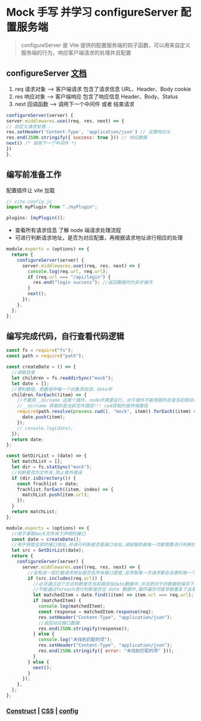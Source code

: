 # Mock 手写 并学习 configureServer 配置服务端

> configureServer 是 Vite 提供的配置服务端的钩子函数，可以用来自定义服务端的行为，响应客户端请求的处理并且配置

## configureServer [文档](https://cn.vitejs.dev/guide/api-plugin.html#configureserver)

1. req 请求对象 --> 客户端请求 包含了请求信息 URL、Header、Body cookie
2. res 响应对象 --> 客户端响应 包含了响应信息 Header、Body、Status
3. next 回调函数 --> 调用下一个中间件 或者 结束请求

```javascript
configureServer(server) {
server.middlewares.use((req, res, next) => {
// 自定义请求处理...
res.setHeader('Content-Type', 'application/json') // 设置响应头
res.end(JSON.stringify({ success: true })) // 响应数据
next() /* 调用下一个中间件 */
})
},
```

## 编写前准备工作

配置插件让 vite 加载

```javascript
// vite.config.js
import myPlugin from "./myPlugin";

plugins: [myPlugin()];
```

- 查看所有请求信息 了解 node 端请求处理流程
- 可进行判断请求地址，是否为对应配置，再根据请求地址进行相应的处理

```javascript
module.exports = (options) => {
  return {
    configureServer(server) {
      server.middlewares.use((req, res, next) => {
        console.log(req.url, req.url);
        if (req.url === "/api/login") {
          res.end("login success"); //返回数据均为异步操作
        }
        next();
      });
    },
  };
};
```

## 编写完成代码，自行查看代码逻辑

```javascript
const fs = require("fs");
const path = require("path");

const createDate = () => {
  //读取目录
  let children = fs.readdirSync("mock");
  let date = [];
  //便利数组，把数组中每一个对象添加进，date中
  children.forEach((item) => {
    //不要用__dirname 这是个插件，node环境里运行，对于插件不能用插件目录当初根目录的，cwd相比更加准确
    //__dirname 获取的是当前文件路径!!! cwd获取的是终端路径
    require(path.resolve(process.cwd(), "mock", item)).forEach((item) => {
      date.push(item);
    });
    // console.log(date);
  });
  return date;
};

const GetDirList = (date) => {
  let matchList = [];
  let dir = fs.statSync("mock");
  //判断是否为文件夹,防止意外错误
  if (dir.isDirectory()) {
    const frachlist = date;
    frachlist.forEach((item, index) => {
      matchList.push(item.url);
    });
  }
  return matchList;
};

module.exports = (options) => {
  //用于拿取mock文件夹下声明的接口
  const date = createDate();
  //用于获取全部的接口地址,并进行判断是否是接口地址,减轻服务器每一次都需要进行判断的资源,只用在启动的时候获取一次
  let src = GetDirList(date);
  return {
    configureServer(server) {
      server.middlewares.use((req, res, next) => {
        //没有这一层拦截请求地址是否在所有接口里面,会导致每一次请求都会去便利每一个接口路径,导致巨大的资源浪费!
        if (src.includes(req.url)) {
          //必须通过这个方式判断是否当前路径在date数据中,并且把对于的数据给保存下来
          //不能通过foreach进行判断是否在 date 数据中,循环遍历可能导致重复下去发送,而请求只能返回一次,结果导致node会直接退出进程
          let matchedItem = date.find((item) => item.url === req.url);
          if (matchedItem) {
            console.log(matchedItem);
            const response = matchedItem.response(req);
            res.setHeader("Content-Type", "application/json");
            //返回对应接口数据
            res.end(JSON.stringify(response));
          } else {
            console.log("未找到匹配的项");
            res.setHeader("Content-Type", "application/json");
            res.end(JSON.stringify({ error: "未找到匹配的项" }));
          }
        } else {
          next();
        }
      });
    },
  };
};
```

### [Construct](./Construct-plugins.md) | [CSS](./Css.md) | [config](./config.md)
